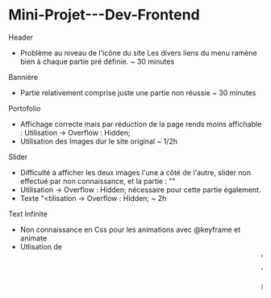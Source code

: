 # Mini-Projet---Dev-Frontend

Header 
- Problème au niveau de l'icône du site 
Les divers liens du menu ramène bien à chaque partie pré définie.
~ 30 minutes

Bannière
- Partie relativement comprise juste une partie non réussie
~ 30 minutes

Portofolio
- Affichage correcte mais par réduction de la page rends moins affichable : Utilisation -> Overflow : Hidden;
- Utilisation des Images dur le site original
~ 1/2h

Slider
- Difficulté à afficher les deux images l'une a côté de l'autre, slider non effectué par non connaissance, et la partie : "<Voir Plus/>" 
- Utilisation -> Overflow : Hidden; nécessaire pour cette partie également.
- Texte "<tilisation -> Overflow : Hidden;
~ 2h

Text Infinite
- Non connaissance en Css pour les animations avec @keyframe et animate 
- Utlisation de <marquee> et du paramètre : scrollamount

Version mobile : Responsive non effectué 

Popup de contact : Non effectué pour non connaissance du Backend
